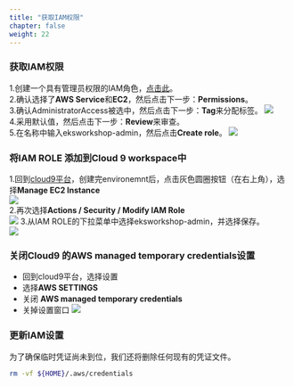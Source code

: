 ```yaml
---
title: "获取IAM权限"
chapter: false
weight: 22
---
```


### 获取IAM权限
1.创建一个具有管理员权限的IAM角色，[点击此](https://console.aws.amazon.com/iam/home#/roles$new?step=review&commonUseCase=EC2%2BEC2&selectedUseCase=EC2&policies=arn:aws:iam::aws:policy%2FAdministratorAccess&roleName=eksworkshop-admin)。    
2.确认选择了**AWS Service**和**EC2**，然后点击下一步：**Permissions**。    
3.确认AdministratorAccess被选中，然后点击下一步：**Tag**来分配标签。
![](/images/ACKToEKS/IAM.png)     
4.采用默认值，然后点击下一步：**Review**来审查。     
5.在名称中输入eksworkshop-admin，然后点击**Create role**。
![](/images/ACKToEKS/Role.png)       
### 将IAM ROLE 添加到Cloud 9 workspace中
1.回到[cloud9平台](https://console.aws.amazon.com/cloud9/home/account)，创建完environemnt后，点击灰色圆圈按钮（在右上角），选择**Manage EC2 Instance**  
![](/images/ACKToEKS/set.png)  
2.再次选择**Actions / Security / Modify IAM Role**  
![](/images/ACKToEKS/modify.png) 
3.从IAM ROLE的下拉菜单中选择eksworkshop-admin，并选择保存。  
![](/images/ACKToEKS/choose.png) 
### 关闭Cloud9 的AWS managed temporary credentials设置
* 回到cloud9平台，选择设置
* 选择**AWS SETTINGS**
* 关闭 **AWS managed temporary credentials**
* 关掉设置窗口
![](/images/ACKToEKS/off_set.png) 
### 更新IAM设置
为了确保临时凭证尚未到位，我们还将删除任何现有的凭证文件。
```bash
rm -vf ${HOME}/.aws/credentials
```
